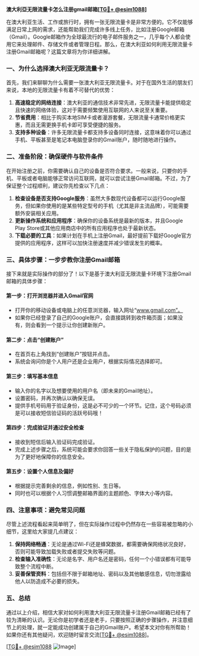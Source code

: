 **澳大利亞无限流量卡怎么注册gmail邮箱[[TG💪+ @esim1088](https://t.me/s/esim1088)]**

在澳大利亚生活、工作或旅行时，拥有一张无限流量卡是非常方便的。它不仅能够满足日常上网的需求，还能帮助我们完成许多线上任务，比如注册Google邮箱（Gmail）。Google邮箱作为全球最流行的电子邮件服务之一，几乎每个人都会使用它来处理邮件、存储文件或者管理日程。那么，在澳大利亚如何利用无限流量卡注册Gmail邮箱呢？这篇文章将为你详细讲解。

### 一、为什么选择澳大利亚无限流量卡？

首先，我们来聊聊为什么需要一张澳大利亚无限流量卡。对于在国外生活的朋友们来说，本地的无限流量卡有着不可替代的优势：

1. **高速稳定的网络连接**：澳大利亚的通信技术非常先进，无限流量卡能提供稳定且快速的网络体验，这对于需要频繁使用互联网的人来说至关重要。
2. **节省费用**：相比于购买本地SIM卡或者漫游套餐，无限流量卡通常价格更实惠，而且无需更换手机卡即可享受便捷的服务。
3. **支持多种设备**：许多无限流量卡都支持多设备同时连接，这意味着你可以通过手机、平板甚至是笔记本电脑登录你的Gmail账户，随时随地进行操作。

### 二、准备阶段：确保硬件与软件条件

在开始注册之前，你需要确认自己的设备是否符合要求。一般来说，只要你的手机、平板或者电脑能够正常访问互联网，就可以尝试注册Gmail邮箱。不过，为了保证整个过程顺利，建议你先检查以下几点：

1. **检查设备是否支持Google服务**：虽然大多数现代设备都可以运行Google服务，但如果你使用的是某些特定型号的手机（尤其是非主流品牌），可能需要额外安装相关应用。
2. **更新操作系统和应用程序**：确保你的设备系统是最新的版本，并且Google Play Store或其他应用商店中的所有应用程序也处于最新状态。
3. **下载必要的工具**：如果计划在手机上注册Gmail，最好提前下载好Google官方提供的应用程序，这样可以加快注册速度并减少错误发生的概率。

### 三、具体步骤：一步步教你注册Gmail邮箱

接下来就是实际操作的部分了！以下是基于澳大利亚无限流量卡环境下注册Gmail邮箱的具体步骤：

#### 第一步：打开浏览器并进入Gmail官网
- 打开你的移动设备或电脑上的任意浏览器，输入网址“www.gmail.com”。
- 如果你已经登录了自己的Google账户，会直接跳转到收件箱页面；如果没有，则会看到一个提示让你创建新账户。

#### 第二步：点击“创建账户”
- 在首页右上角找到“创建账户”按钮并点击。
- 系统会询问你是个人用户还是企业用户，根据实际情况选择即可。

#### 第三步：填写基本信息
- 输入你的名字以及想要使用的用户名（即未来的Gmail地址）。
- 设置密码，并再次确认以确保无误。
- 提供手机号码用于验证身份，这是必不可少的一个环节。记住，这个号码必须是可以接收短信验证码的活跃号码哦！

#### 第四步：完成验证并通过安全检查
- 接收到短信后输入验证码完成验证。
- 完成上述步骤之后，系统可能会要求你回答一些关于隐私保护的问题，目的是为了更好地保障你的信息安全。

#### 第五步：设置个人信息及偏好
- 根据提示完善剩余的信息，例如性别、生日等。
- 同时也可以根据个人习惯调整邮箱界面的主题颜色、字体大小等内容。

### 四、注意事项：避免常见问题

尽管上述流程看起来简单明了，但在实际操作过程中仍然存在一些容易被忽略的小细节，这里给大家提几点建议：

1. **保持网络畅通**：无论是通过Wi-Fi还是蜂窝数据，都需要确保网络状况良好，否则可能导致加载失败或者提交失败等问题。
2. **检查输入准确性**：无论是名字、用户名还是密码，任何一个小错误都有可能导致整个流程中断。
3. **妥善保管资料**：包括但不限于邮箱地址、密码以及其他敏感信息，切勿泄露给他人以防造成不必要的损失。

### 五、总结

通过以上介绍，相信大家对如何利用澳大利亚无限流量卡注册Gmail邮箱已经有了较为清晰的认识。无论你是初学者还是老手，只要按照正确的步骤操作，并注意细节上的处理，就一定能成功创建属于自己的Gmail账户。希望本文对你有所帮助！如果你还有其他疑问，欢迎随时留言交流[[TG💪+ @esim1088](https://t.me/s/esim1088)]。

[[TG💪+ @esim1088](https://t.me/s/esim1088) ![Image](https://i.postimg.cc/4NQfJmqS/Snipaste-2025-05-13-00-14-12.png)]